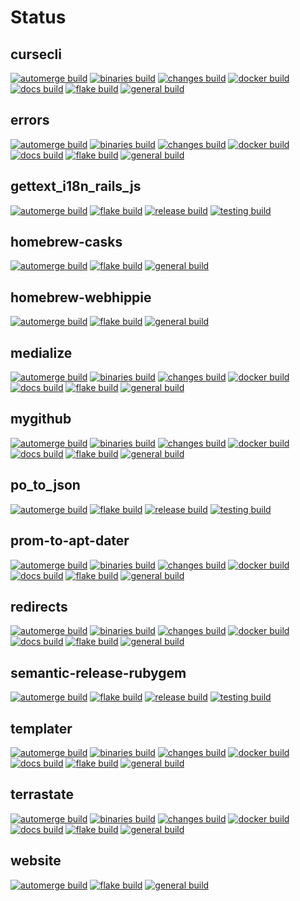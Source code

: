 # Status

## cursecli
[![automerge build](https://github.com/webhippie/cursecli/actions/workflows/automerge.yml/badge.svg)](https://github.com/webhippie/cursecli/actions/workflows/automerge.yml) [![binaries build](https://github.com/webhippie/cursecli/actions/workflows/binaries.yml/badge.svg)](https://github.com/webhippie/cursecli/actions/workflows/binaries.yml) [![changes build](https://github.com/webhippie/cursecli/actions/workflows/changes.yml/badge.svg)](https://github.com/webhippie/cursecli/actions/workflows/changes.yml) [![docker build](https://github.com/webhippie/cursecli/actions/workflows/docker.yml/badge.svg)](https://github.com/webhippie/cursecli/actions/workflows/docker.yml) [![docs build](https://github.com/webhippie/cursecli/actions/workflows/docs.yml/badge.svg)](https://github.com/webhippie/cursecli/actions/workflows/docs.yml) [![flake build](https://github.com/webhippie/cursecli/actions/workflows/flake.yml/badge.svg)](https://github.com/webhippie/cursecli/actions/workflows/flake.yml) [![general build](https://github.com/webhippie/cursecli/actions/workflows/general.yml/badge.svg)](https://github.com/webhippie/cursecli/actions/workflows/general.yml)

## errors
[![automerge build](https://github.com/webhippie/errors/actions/workflows/automerge.yml/badge.svg)](https://github.com/webhippie/errors/actions/workflows/automerge.yml) [![binaries build](https://github.com/webhippie/errors/actions/workflows/binaries.yml/badge.svg)](https://github.com/webhippie/errors/actions/workflows/binaries.yml) [![changes build](https://github.com/webhippie/errors/actions/workflows/changes.yml/badge.svg)](https://github.com/webhippie/errors/actions/workflows/changes.yml) [![docker build](https://github.com/webhippie/errors/actions/workflows/docker.yml/badge.svg)](https://github.com/webhippie/errors/actions/workflows/docker.yml) [![docs build](https://github.com/webhippie/errors/actions/workflows/docs.yml/badge.svg)](https://github.com/webhippie/errors/actions/workflows/docs.yml) [![flake build](https://github.com/webhippie/errors/actions/workflows/flake.yml/badge.svg)](https://github.com/webhippie/errors/actions/workflows/flake.yml) [![general build](https://github.com/webhippie/errors/actions/workflows/general.yml/badge.svg)](https://github.com/webhippie/errors/actions/workflows/general.yml)

## gettext_i18n_rails_js
[![automerge build](https://github.com/webhippie/gettext_i18n_rails_js/actions/workflows/automerge.yml/badge.svg)](https://github.com/webhippie/gettext_i18n_rails_js/actions/workflows/automerge.yml) [![flake build](https://github.com/webhippie/gettext_i18n_rails_js/actions/workflows/flake.yml/badge.svg)](https://github.com/webhippie/gettext_i18n_rails_js/actions/workflows/flake.yml) [![release build](https://github.com/webhippie/gettext_i18n_rails_js/actions/workflows/release.yml/badge.svg)](https://github.com/webhippie/gettext_i18n_rails_js/actions/workflows/release.yml) [![testing build](https://github.com/webhippie/gettext_i18n_rails_js/actions/workflows/testing.yml/badge.svg)](https://github.com/webhippie/gettext_i18n_rails_js/actions/workflows/testing.yml)

## homebrew-casks
[![automerge build](https://github.com/webhippie/homebrew-casks/actions/workflows/automerge.yml/badge.svg)](https://github.com/webhippie/homebrew-casks/actions/workflows/automerge.yml) [![flake build](https://github.com/webhippie/homebrew-casks/actions/workflows/flake.yml/badge.svg)](https://github.com/webhippie/homebrew-casks/actions/workflows/flake.yml) [![general build](https://github.com/webhippie/homebrew-casks/actions/workflows/general.yml/badge.svg)](https://github.com/webhippie/homebrew-casks/actions/workflows/general.yml)

## homebrew-webhippie
[![automerge build](https://github.com/webhippie/homebrew-webhippie/actions/workflows/automerge.yml/badge.svg)](https://github.com/webhippie/homebrew-webhippie/actions/workflows/automerge.yml) [![flake build](https://github.com/webhippie/homebrew-webhippie/actions/workflows/flake.yml/badge.svg)](https://github.com/webhippie/homebrew-webhippie/actions/workflows/flake.yml) [![general build](https://github.com/webhippie/homebrew-webhippie/actions/workflows/general.yml/badge.svg)](https://github.com/webhippie/homebrew-webhippie/actions/workflows/general.yml)

## medialize
[![automerge build](https://github.com/webhippie/medialize/actions/workflows/automerge.yml/badge.svg)](https://github.com/webhippie/medialize/actions/workflows/automerge.yml) [![binaries build](https://github.com/webhippie/medialize/actions/workflows/binaries.yml/badge.svg)](https://github.com/webhippie/medialize/actions/workflows/binaries.yml) [![changes build](https://github.com/webhippie/medialize/actions/workflows/changes.yml/badge.svg)](https://github.com/webhippie/medialize/actions/workflows/changes.yml) [![docker build](https://github.com/webhippie/medialize/actions/workflows/docker.yml/badge.svg)](https://github.com/webhippie/medialize/actions/workflows/docker.yml) [![docs build](https://github.com/webhippie/medialize/actions/workflows/docs.yml/badge.svg)](https://github.com/webhippie/medialize/actions/workflows/docs.yml) [![flake build](https://github.com/webhippie/medialize/actions/workflows/flake.yml/badge.svg)](https://github.com/webhippie/medialize/actions/workflows/flake.yml) [![general build](https://github.com/webhippie/medialize/actions/workflows/general.yml/badge.svg)](https://github.com/webhippie/medialize/actions/workflows/general.yml)

## mygithub
[![automerge build](https://github.com/webhippie/mygithub/actions/workflows/automerge.yml/badge.svg)](https://github.com/webhippie/mygithub/actions/workflows/automerge.yml) [![binaries build](https://github.com/webhippie/mygithub/actions/workflows/binaries.yml/badge.svg)](https://github.com/webhippie/mygithub/actions/workflows/binaries.yml) [![changes build](https://github.com/webhippie/mygithub/actions/workflows/changes.yml/badge.svg)](https://github.com/webhippie/mygithub/actions/workflows/changes.yml) [![docker build](https://github.com/webhippie/mygithub/actions/workflows/docker.yml/badge.svg)](https://github.com/webhippie/mygithub/actions/workflows/docker.yml) [![docs build](https://github.com/webhippie/mygithub/actions/workflows/docs.yml/badge.svg)](https://github.com/webhippie/mygithub/actions/workflows/docs.yml) [![flake build](https://github.com/webhippie/mygithub/actions/workflows/flake.yml/badge.svg)](https://github.com/webhippie/mygithub/actions/workflows/flake.yml) [![general build](https://github.com/webhippie/mygithub/actions/workflows/general.yml/badge.svg)](https://github.com/webhippie/mygithub/actions/workflows/general.yml)

## po_to_json
[![automerge build](https://github.com/webhippie/po_to_json/actions/workflows/automerge.yml/badge.svg)](https://github.com/webhippie/po_to_json/actions/workflows/automerge.yml) [![flake build](https://github.com/webhippie/po_to_json/actions/workflows/flake.yml/badge.svg)](https://github.com/webhippie/po_to_json/actions/workflows/flake.yml) [![release build](https://github.com/webhippie/po_to_json/actions/workflows/release.yml/badge.svg)](https://github.com/webhippie/po_to_json/actions/workflows/release.yml) [![testing build](https://github.com/webhippie/po_to_json/actions/workflows/testing.yml/badge.svg)](https://github.com/webhippie/po_to_json/actions/workflows/testing.yml)

## prom-to-apt-dater
[![automerge build](https://github.com/webhippie/prom-to-apt-dater/actions/workflows/automerge.yml/badge.svg)](https://github.com/webhippie/prom-to-apt-dater/actions/workflows/automerge.yml) [![binaries build](https://github.com/webhippie/prom-to-apt-dater/actions/workflows/binaries.yml/badge.svg)](https://github.com/webhippie/prom-to-apt-dater/actions/workflows/binaries.yml) [![changes build](https://github.com/webhippie/prom-to-apt-dater/actions/workflows/changes.yml/badge.svg)](https://github.com/webhippie/prom-to-apt-dater/actions/workflows/changes.yml) [![docker build](https://github.com/webhippie/prom-to-apt-dater/actions/workflows/docker.yml/badge.svg)](https://github.com/webhippie/prom-to-apt-dater/actions/workflows/docker.yml) [![docs build](https://github.com/webhippie/prom-to-apt-dater/actions/workflows/docs.yml/badge.svg)](https://github.com/webhippie/prom-to-apt-dater/actions/workflows/docs.yml) [![flake build](https://github.com/webhippie/prom-to-apt-dater/actions/workflows/flake.yml/badge.svg)](https://github.com/webhippie/prom-to-apt-dater/actions/workflows/flake.yml) [![general build](https://github.com/webhippie/prom-to-apt-dater/actions/workflows/general.yml/badge.svg)](https://github.com/webhippie/prom-to-apt-dater/actions/workflows/general.yml)

## redirects
[![automerge build](https://github.com/webhippie/redirects/actions/workflows/automerge.yml/badge.svg)](https://github.com/webhippie/redirects/actions/workflows/automerge.yml) [![binaries build](https://github.com/webhippie/redirects/actions/workflows/binaries.yml/badge.svg)](https://github.com/webhippie/redirects/actions/workflows/binaries.yml) [![changes build](https://github.com/webhippie/redirects/actions/workflows/changes.yml/badge.svg)](https://github.com/webhippie/redirects/actions/workflows/changes.yml) [![docker build](https://github.com/webhippie/redirects/actions/workflows/docker.yml/badge.svg)](https://github.com/webhippie/redirects/actions/workflows/docker.yml) [![docs build](https://github.com/webhippie/redirects/actions/workflows/docs.yml/badge.svg)](https://github.com/webhippie/redirects/actions/workflows/docs.yml) [![flake build](https://github.com/webhippie/redirects/actions/workflows/flake.yml/badge.svg)](https://github.com/webhippie/redirects/actions/workflows/flake.yml) [![general build](https://github.com/webhippie/redirects/actions/workflows/general.yml/badge.svg)](https://github.com/webhippie/redirects/actions/workflows/general.yml)

## semantic-release-rubygem
[![automerge build](https://github.com/webhippie/semantic-release-rubygem/actions/workflows/automerge.yml/badge.svg)](https://github.com/webhippie/semantic-release-rubygem/actions/workflows/automerge.yml) [![flake build](https://github.com/webhippie/semantic-release-rubygem/actions/workflows/flake.yml/badge.svg)](https://github.com/webhippie/semantic-release-rubygem/actions/workflows/flake.yml) [![release build](https://github.com/webhippie/semantic-release-rubygem/actions/workflows/release.yml/badge.svg)](https://github.com/webhippie/semantic-release-rubygem/actions/workflows/release.yml) [![testing build](https://github.com/webhippie/semantic-release-rubygem/actions/workflows/testing.yml/badge.svg)](https://github.com/webhippie/semantic-release-rubygem/actions/workflows/testing.yml)

## templater
[![automerge build](https://github.com/webhippie/templater/actions/workflows/automerge.yml/badge.svg)](https://github.com/webhippie/templater/actions/workflows/automerge.yml) [![binaries build](https://github.com/webhippie/templater/actions/workflows/binaries.yml/badge.svg)](https://github.com/webhippie/templater/actions/workflows/binaries.yml) [![changes build](https://github.com/webhippie/templater/actions/workflows/changes.yml/badge.svg)](https://github.com/webhippie/templater/actions/workflows/changes.yml) [![docker build](https://github.com/webhippie/templater/actions/workflows/docker.yml/badge.svg)](https://github.com/webhippie/templater/actions/workflows/docker.yml) [![docs build](https://github.com/webhippie/templater/actions/workflows/docs.yml/badge.svg)](https://github.com/webhippie/templater/actions/workflows/docs.yml) [![flake build](https://github.com/webhippie/templater/actions/workflows/flake.yml/badge.svg)](https://github.com/webhippie/templater/actions/workflows/flake.yml) [![general build](https://github.com/webhippie/templater/actions/workflows/general.yml/badge.svg)](https://github.com/webhippie/templater/actions/workflows/general.yml)

## terrastate
[![automerge build](https://github.com/webhippie/terrastate/actions/workflows/automerge.yml/badge.svg)](https://github.com/webhippie/terrastate/actions/workflows/automerge.yml) [![binaries build](https://github.com/webhippie/terrastate/actions/workflows/binaries.yml/badge.svg)](https://github.com/webhippie/terrastate/actions/workflows/binaries.yml) [![changes build](https://github.com/webhippie/terrastate/actions/workflows/changes.yml/badge.svg)](https://github.com/webhippie/terrastate/actions/workflows/changes.yml) [![docker build](https://github.com/webhippie/terrastate/actions/workflows/docker.yml/badge.svg)](https://github.com/webhippie/terrastate/actions/workflows/docker.yml) [![docs build](https://github.com/webhippie/terrastate/actions/workflows/docs.yml/badge.svg)](https://github.com/webhippie/terrastate/actions/workflows/docs.yml) [![flake build](https://github.com/webhippie/terrastate/actions/workflows/flake.yml/badge.svg)](https://github.com/webhippie/terrastate/actions/workflows/flake.yml) [![general build](https://github.com/webhippie/terrastate/actions/workflows/general.yml/badge.svg)](https://github.com/webhippie/terrastate/actions/workflows/general.yml)

## website
[![automerge build](https://github.com/webhippie/website/actions/workflows/automerge.yml/badge.svg)](https://github.com/webhippie/website/actions/workflows/automerge.yml) [![flake build](https://github.com/webhippie/website/actions/workflows/flake.yml/badge.svg)](https://github.com/webhippie/website/actions/workflows/flake.yml) [![general build](https://github.com/webhippie/website/actions/workflows/general.yml/badge.svg)](https://github.com/webhippie/website/actions/workflows/general.yml)

